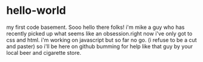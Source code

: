 # hello-world
my first code basement.
Sooo hello there folks! i'm mike a guy who has recently picked up what seems like an obsession.right now i've only got to css and html. i'm working on javascript but so far no go. (i refuse to be a cut and paster) so i'll be here on github bumming for help like that guy by your local beer and cigarette store.
